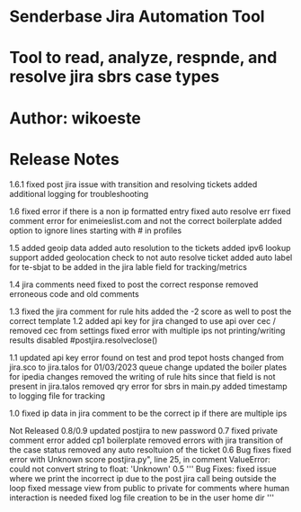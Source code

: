 # Senderbase Jira Automation Tool
# Tool to read, analyze, respnde, and resolve jira sbrs case types
# Author: wikoeste

# Release Notes
1.6.1
fixed post jira issue with transition and resolving tickets
added additional logging for troubleshooting

1.6
fixed error if there is a non ip formatted entry 
fixed auto resolve err
fixed comment error for enimeieslist.com and not the correct boilerplate
added option to ignore lines starting with # in profiles

1.5
added geoip data
added auto resolution to the tickets
added ipv6 lookup support
added geolocation check to not auto resolve ticket
added auto label for te-sbjat to be added in the jira lable field for tracking/metrics

1.4
jira comments need fixed to post the correct response
removed erroneous code and old comments

1.3
fixed the jira comment for rule hits added the -2 score as well to post the correct template
1.2
added api key for jira 
changed to use api over cec / removed cec from settings
fixed error with multiple ips not printing/writing results
disabled #postjira.resolveclose()

1.1
updated api key error found on test and prod tepot hosts
changed from jira.sco to jira.talos for 01/03/2023 queue change
updated the boiler plates for ipedia changes
removed the writing of rule hits since that field is not present in jira.talos
removed qry error for sbrs in main.py
added timestamp to logging file for tracking

1.0
fixed ip data in jira comment to be the correct ip if there are multiple ips

Not Released
0.8/0.9
updated postjira to new password 
0.7
fixed private comment error
added cp1 boilerplate
removed errors with jira transition of the case status
removed any auto resoltuion of the ticket
0.6
Bug fixes
fixed error with Unknown score postjira.py", line 25, in comment ValueError: could not convert string to float: 'Unknown'
0.5
'''
Bug Fixes:
fixed issue where we print the incorrect ip due to the post jira call being outside the loop
fixed message view from public to private for comments where human interaction is needed
fixed log file creation to be in the user home dir
'''
